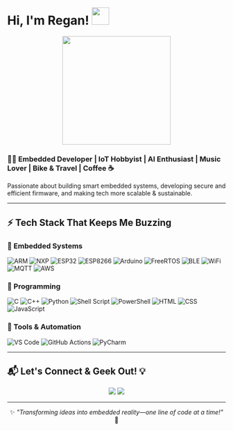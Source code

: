 # Hi, I'm Regan! <img src="https://camo.githubusercontent.com/401d1a42c8f0bd4ed70a31a4f0ad13d06251bb48c698c331c36a034b004de498/68747470733a2f2f6d656469612e67697068792e636f6d2f6d656469612f77314f42704264376b4a7148724a6e4a31332f67697068792e676966" width="40">  

<div align="center">
<img src="https://media.giphy.com/media/78XCFBGOlS6keY1Bil/giphy.gif?cid=790b76115dvv6nkzn25xn1lf7wrxo75aeklqha829bwy0t1w&ep=v1_gifs_search&rid=giphy.gif&ct=g" width="250">  
</div>

### 👨‍💻 Embedded Developer | IoT Hobbyist | AI Enthusiast | Music Lover | Bike & Travel | Coffee ☕  

Passionate about building smart embedded systems, developing secure and efficient firmware, and making tech more scalable & sustainable. 

---

## ⚡ Tech Stack That Keeps Me Buzzing  

### 🔹 Embedded Systems  
![ARM](https://img.shields.io/badge/MCU-ARM-blue?style=flat&logo=arm&logoColor=white)
![NXP](https://img.shields.io/badge/MCU-NXP-yellow?style=flat&logo=nxp&logoColor=white)
![ESP32](https://img.shields.io/badge/ESP32-Black?style=flat&logo=espressif&logoColor=white)
![ESP8266](https://img.shields.io/badge/ESP8266-Black?style=flat&logo=espressif&logoColor=white)
![Arduino](https://img.shields.io/badge/Board-Arduino-blue?style=flat&logo=arduino&logoColor=white)
![FreeRTOS](https://img.shields.io/badge/RTOS-FreeRTOS-blue?style=flat)
![BLE](https://img.shields.io/badge/Wireless-BLE-blue)
![WiFi](https://img.shields.io/badge/Wireless-WiFi-blue)
![MQTT](https://img.shields.io/badge/Protocol-MQTT-purple)
![AWS](https://img.shields.io/badge/Cloud-AWS-orange?style=flat&logo=amazonaws&logoColor=white)

### 🔹 Programming  
![C](https://img.shields.io/badge/C-00599C?style=flat&logo=c&logoColor=white)
![C++](https://img.shields.io/badge/C++-00599C?style=flat&logo=c%2B%2B&logoColor=white)
![Python](https://img.shields.io/badge/Python-FFD43B?style=flat&logo=python&logoColor=blue)
![Shell Script](https://img.shields.io/badge/Scripting-Bash-green)
![PowerShell](https://img.shields.io/badge/Scripting-PowerShell-blue)
![HTML](https://img.shields.io/badge/Web-HTML-orange?style=flat&logo=html5&logoColor=white)
![CSS](https://img.shields.io/badge/Web-CSS-blue?style=flat&logo=css3&logoColor=white)
![JavaScript](https://img.shields.io/badge/Web-JavaScript-yellow?style=flat&logo=javascript&logoColor=black)

### 🔹 Tools & Automation  
![VS Code](https://img.shields.io/badge/IDE-VS%20Code-blue?style=flat&logo=visualstudiocode)
![GitHub Actions](https://img.shields.io/badge/CI/CD-GitHub%20Actions-blue?style=flat&logo=githubactions)
![PyCharm](https://img.shields.io/badge/IDE-PyCharm-green?style=flat&logo=pycharm)

---

## 📬 Let's Connect & Geek Out! 💡  
<div align="center">
  <a href="https://www.linkedin.com/in/infant-regan-x/"><img src="https://img.shields.io/badge/LinkedIn-Connect-blue?style=for-the-badge&logo=linkedin"></a>
  <a href="mailto:reganxavier.edu@gmail.com"><img src="https://img.shields.io/badge/Email-Contact-red?style=for-the-badge&logo=gmail"></a>
</div>

---

<div align="center">

✨ _"Transforming ideas into embedded reality—one line of code at a time!"_ 🚀  

</div>
